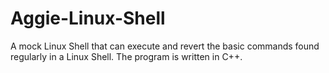 # Aggie-Linux-Shell
A mock Linux Shell that can execute and revert the basic commands found regularly in a Linux Shell. The program is written in C++.

